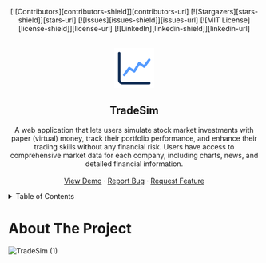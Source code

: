 <a id="readme-top"></a>

<div align="center">
  
  [![Contributors][contributors-shield]][contributors-url]
  [![Stargazers][stars-shield]][stars-url]
  [![Issues][issues-shield]][issues-url]
  [![MIT License][license-shield]][license-url]
  [![LinkedIn][linkedin-shield]][linkedin-url]
</div>

<br />
<div align="center">
  <a href="https://tradesim.adityakmehrotra">
    <img src="client/public/tradesim_icon.png" alt="TradeSim Logo" width="80" height="80">
  </a>
  
  <h2 align="center">TradeSim</h2>

  <p align="center">
    A web application that lets users simulate stock market investments with paper (virtual) money, track their portfolio performance, and enhance their trading skills without any financial risk. Users have access to comprehensive market data for each company, including charts, news, and detailed financial information. 
    <br />
    <br />
    <a href="https://github.com/adityakmehrotra/LeafAI">View Demo</a>
    ·
    <a href="https://github.com/adityakmehrotra/LeafAI/issues/new?labels=bug&template=bug-report---.md">Report Bug</a>
    ·
    <a href="https://github.com/adityakmehrotra/LeafAI/issues/new?labels=enhancement&template=feature-request---.md">Request Feature</a>
  </p>
</div>

<details>
  <summary>Table of Contents</summary>
  <ol>
    <li>
      <a href="#about-the-project">About The Project</a>
      <ul>
        <li><a href="#overview">Overview</a></li>
        <li><a href="#features">Features</a></li>
        <li><a href="#deployment">Deployment</a></li>
        <li>
          <a href="#graphs">Graphs</a>
          <ul>
            <li><a href="#accuracy-graph">Accuracy Graph</a></li>
            <li><a href="#loss-graph">Loss Graph</a></li>
          </ul>
        </li>
        <li>
          <a href="#built-with">Built With</a>
          <ul>
            <li><a href="#frontend">Frontend</a></li>
            <li><a href="#backend">Backend</a></li>
            <li><a href="#machine-learning">Machine Learning</a></li>
            <li><a href="#deployment-and-devops">Deployment and DevOps</a></li>
          </ul>
        </li>
      </ul>
    </li>
    <li>
      <a href="#getting-started">Getting Started</a>
      <ul>
        <li><a href="#prerequisites">Prerequisites</a></li>
        <li>
          <a href="#installation">Installation</a>
          <ul>
            <li><a href="#clone-the-repository">Clone the Repository</a></li>
            <li><a href="#install-backend-dependencies">Install Backend Dependencies</a></li>
            <li><a href="#install-backend-dependencies">Install Frontend Dependencies</a></li>
          </ul>
        </li>
        <li>
          <a href="#installation">Running the Application</a>
          <ul>
            <li><a href="start-the-flask-backend">Start the Flask Backend</a></li>
            <li><a href="start-the-react-fronted">Start the React Frontend</a></li>
          </ul>
        </li>
      </ul>
    </li>
    <li><a href="#usage">Usage</a></li>
    <li><a href="#roadmap">Roadmap</a></li>
    <li><a href="#contributing">Contributing</a></li>
    <li><a href="#license">License</a></li>
    <li><a href="#contact">Contact</a></li>
    <li><a href="#acknowledgments">Acknowledgments</a></li>
  </ol>
</details>

# About The Project

![TradeSim (1)](https://github.com/user-attachments/assets/df557e90-6467-475a-b03f-7bc0f38a8022)



